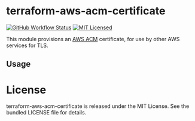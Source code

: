 terraform-aws-acm-certificate
=========

[![GitHub Workflow Status](https://img.shields.io/github/workflow/status/armorfret/terraform-aws-acm-certificate/Build)](https://github.com/armorfret/terraform-aws-acm-certificate/actions)
[![MIT Licensed](https://img.shields.io/badge/license-MIT-green.svg)](https://tldrlegal.com/license/mit-license)

This module provisions an [AWS ACM](https://docs.aws.amazon.com/acm/index.html#lang/en_us) certificate, for use by other AWS services for TLS.

## Usage

# License

terraform-aws-acm-certificate is released under the MIT License. See the bundled LICENSE file for details.
